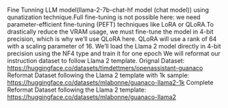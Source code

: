 Fine Tunning LLM model(llama-2-7b-chat-hf model (chat model)) using qunatization technique.Full fine-tuning is not possible here: we need parameter-efficient fine-tuning (PEFT) techniques like LoRA or QLoRA.To drastically reduce the VRAM usage, we must fine-tune the model in 4-bit precision, which is why we’ll use QLoRA here.
QLoRA will use a rank of 64 with a scaling parameter of 16. We’ll load the Llama 2 model directly in 4-bit precision using the NF4 type and train it for one epoch
We will reformat our instruction dataset to follow Llama 2 template.
Orignal Dataset: https://huggingface.co/datasets/timdettmers/openassistant-guanaco
Reformat Dataset following the Llama 2 template with 1k sample: https://huggingface.co/datasets/mlabonne/guanaco-llama2-1k
Complete Reformat Dataset following the Llama 2 template: https://huggingface.co/datasets/mlabonne/guanaco-llama2
